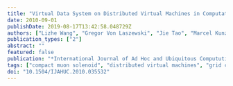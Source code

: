 ```yaml
---
title: "Virtual Data System on Distributed Virtual Machines in Computational Grids"
date: 2010-09-01
publishDate: 2019-08-17T13:42:58.048729Z
authors: ["Lizhe Wang", "Gregor Von Laszewski", "Jie Tao", "Marcel Kunze"]
publication_types: ["2"]
abstract: ""
featured: false
publication: "*International Journal of Ad Hoc and Ubiquitous Compututing*"
tags: ["compact muon solenoid", "distributed virtual machines", "grid computing", "grid workflow", "high energy physics applications", "virtual data systems"]
doi: "10.1504/IJAHUC.2010.035532"
---
```


